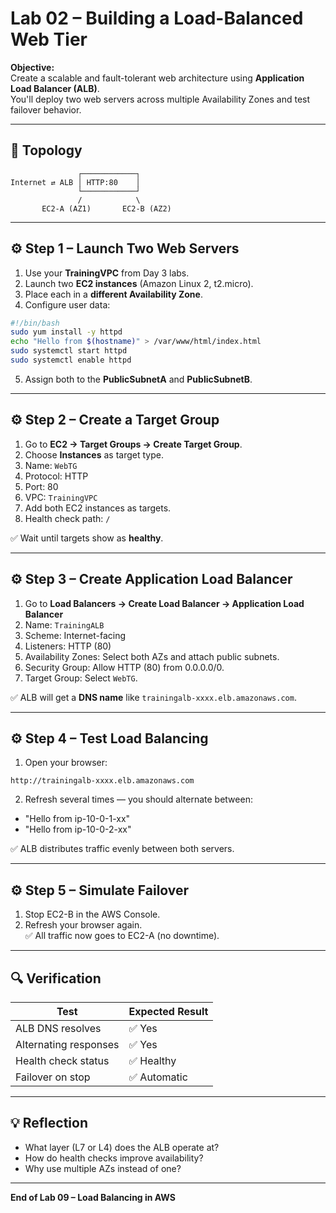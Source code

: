 # Lab 02 – Building a Load-Balanced Web Tier

**Objective:**  
Create a scalable and fault-tolerant web architecture using **Application Load Balancer (ALB)**.  
You'll deploy two web servers across multiple Availability Zones and test failover behavior.

---

## 🧩 Topology

```
               ┌────────────┐
Internet ⇄ ALB │ HTTP:80    │
               └────────────┘
               /            \
       EC2-A (AZ1)       EC2-B (AZ2)
```

---

## ⚙️ Step 1 – Launch Two Web Servers

1. Use your **TrainingVPC** from Day 3 labs.  
2. Launch two **EC2 instances** (Amazon Linux 2, t2.micro).  
3. Place each in a **different Availability Zone**.  
4. Configure user data:

```bash
#!/bin/bash
sudo yum install -y httpd
echo "Hello from $(hostname)" > /var/www/html/index.html
sudo systemctl start httpd
sudo systemctl enable httpd
```

5. Assign both to the **PublicSubnetA** and **PublicSubnetB**.

---

## ⚙️ Step 2 – Create a Target Group

1. Go to **EC2 → Target Groups → Create Target Group**.  
2. Choose **Instances** as target type.  
3. Name: `WebTG`  
4. Protocol: HTTP  
5. Port: 80  
6. VPC: `TrainingVPC`  
7. Add both EC2 instances as targets.  
8. Health check path: `/`

✅ Wait until targets show as **healthy**.

---

## ⚙️ Step 3 – Create Application Load Balancer

1. Go to **Load Balancers → Create Load Balancer → Application Load Balancer**  
2. Name: `TrainingALB`  
3. Scheme: Internet-facing  
4. Listeners: HTTP (80)  
5. Availability Zones: Select both AZs and attach public subnets.  
6. Security Group: Allow HTTP (80) from 0.0.0.0/0.  
7. Target Group: Select `WebTG`.

✅ ALB will get a **DNS name** like `trainingalb-xxxx.elb.amazonaws.com`.

---

## ⚙️ Step 4 – Test Load Balancing

1. Open your browser:

```
http://trainingalb-xxxx.elb.amazonaws.com
```

2. Refresh several times — you should alternate between:
- "Hello from ip-10-0-1-xx"
- "Hello from ip-10-0-2-xx"

✅ ALB distributes traffic evenly between both servers.

---

## ⚙️ Step 5 – Simulate Failover

1. Stop EC2-B in the AWS Console.  
2. Refresh your browser again.  
✅ All traffic now goes to EC2-A (no downtime).

---

## 🔍 Verification

| Test | Expected Result |
|------|------------------|
| ALB DNS resolves | ✅ Yes |
| Alternating responses | ✅ Yes |
| Health check status | ✅ Healthy |
| Failover on stop | ✅ Automatic |

---

## 💡 Reflection

- What layer (L7 or L4) does the ALB operate at?  
- How do health checks improve availability?  
- Why use multiple AZs instead of one?

---

**End of Lab 09 – Load Balancing in AWS**